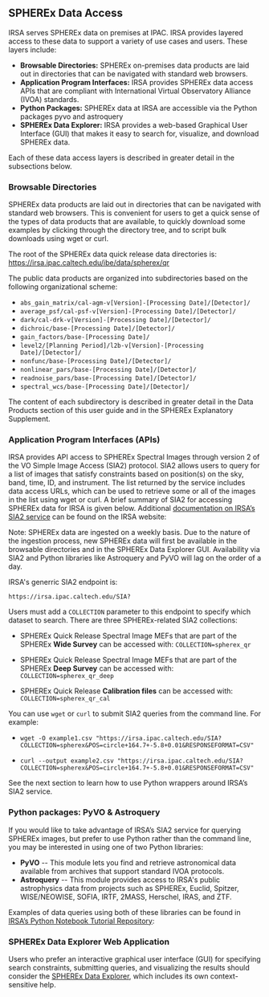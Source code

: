 ## SPHEREx Data Access

IRSA serves SPHEREx data on premises at IPAC. IRSA provides layered access to these data to support a variety of use cases and users. These layers include:

* **Browsable Directories:** SPHEREx on-premises data products are laid out in directories that can be navigated with standard web browsers.
* **Application Program Interfaces:** IRSA provides SPHEREx data access APIs that are compliant with International Virtual Observatory Alliance (IVOA) standards.
* **Python Packages:** SPHEREx data at IRSA are accessible via the Python packages pyvo and astroquery
* **SPHEREx Data Explorer:** IRSA provides a web-based Graphical User Interface (GUI) that makes it easy to search for, visualize, and download SPHEREx data.

Each of these data access layers is described in greater detail in the subsections below.

### Browsable Directories
SPHEREx data products are laid out in directories that can be navigated with standard web browsers. This is convenient for users to get a quick sense of the types of data products that are available, to quickly download some examples by clicking through the directory tree, and to script bulk downloads using wget or curl.

The root of the SPHEREx data quick release data directories is:
https://irsa.ipac.caltech.edu/ibe/data/spherex/qr

The public data products are organized into subdirectories based on the following organizational scheme:
* `abs_gain_matrix/cal-agm-v[Version]-[Processing Date]/[Detector]/`
* `average_psf/cal-psf-v[Version]-[Processing Date]/[Detector]/`
* `dark/cal-drk-v[Version]-[Processing Date]/[Detector]/`
* `dichroic/base-[Processing Date]/[Detector]/`
* `gain_factors/base-[Processing Date]/`
* `level2/[Planning Period]/l2b-v[Version]-[Processing Date]/[Detector]/`
* `nonfunc/base-[Processing Date]/[Detector]/`
* `nonlinear_pars/base-[Processing Date]/[Detector]/`
* `readnoise_pars/base-[Processing Date]/[Detector]/`
* `spectral_wcs/base-[Processing Date]/[Detector]/`

The content of each subdirectory is described in greater detail in the Data Products section of this user guide and in the SPHEREx Explanatory Supplement.


### Application Program Interfaces (APIs)

IRSA provides API access to SPHEREx Spectral Images through version 2 of the VO Simple Image Access (SIA2) protocol. SIA2 allows users to query for a list of images that satisfy constraints based on position(s) on the sky, band, time, ID, and instrument. The list returned by the service includes data access URLs, which can be used to retrieve some or all of the images in the list using wget or curl. A brief summary of SIA2 for accessing SPHEREx data for IRSA is given below. Additional [documentation on IRSA’s SIA2 service](https://irsa.ipac.caltech.edu/ibe/sia.html) can be found on the IRSA website:

Note: SPHEREx data are ingested on a weekly basis. Due to the nature of the ingestion process, new SPHEREx data will first be available in the browsable directories and in the SPHEREx Data Explorer GUI. Availability via SIA2 and Python libraries like Astroquery and PyVO will lag on the order of a day.

IRSA's generric SIA2 endpoint is:

`https://irsa.ipac.caltech.edu/SIA?`

Users must add a `COLLECTION` parameter to this endpoint to specify which dataset to search.  There are three SPHEREx-related SIA2 collections:

* SPHEREx Quick Release Spectral Image MEFs that are part of the SPHEREx **Wide Survey** can be accessed with: `COLLECTION=spherex_qr`

* SPHEREx Quick Release Spectral Image MEFs that are part of the SPHEREx **Deep Survey** can be accessed with: `COLLECTION=spherex_qr_deep`
  
* SPHEREx Quick Release **Calibration files** can be accessed with: `COLLECTION=spherex_qr_cal`

You can use `wget` or `curl` to submit SIA2 queries from the command line. For example:

* `wget -O example1.csv "https://irsa.ipac.caltech.edu/SIA?COLLECTION=spherex&POS=circle+164.7+-5.8+0.01&RESPONSEFORMAT=CSV"`

* `curl --output example2.csv "https://irsa.ipac.caltech.edu/SIA?COLLECTION=spherex&POS=circle+164.7+-5.8+0.01&RESPONSEFORMAT=CSV"`

See the next section to learn how to use Python wrappers around IRSA’s SIA2 service.

### Python packages: PyVO & Astroquery

If you would like to take advantage of IRSA’s SIA2 service for querying SPHEREx images, but prefer to use Python rather than the command line, you may be interested in using one of two Python libraries:

*	**PyVO**  -- This module lets you find and retrieve astronomical data available from archives that support standard IVOA protocols.
*	**Astroquery**  -- This module provides access to IRSA's public astrophysics data from projects such as SPHEREx, Euclid, Spitzer, WISE/NEOWISE, SOFIA, IRTF, 2MASS, Herschel, IRAS, and ZTF.

Examples of data queries using both of these libraries can be found in [IRSA’s Python Notebook Tutorial Repository](https://caltech-ipac.github.io/irsa-tutorials/):

### SPHEREx Data Explorer Web Application

Users who prefer an interactive graphical user interface (GUI) for specifying search constraints, submitting queries, and visualizing the results should consider the [SPHEREx Data Explorer](https://irsa.ipac.caltech.edu/applications/spherex), which includes its own context-sensitive help.
